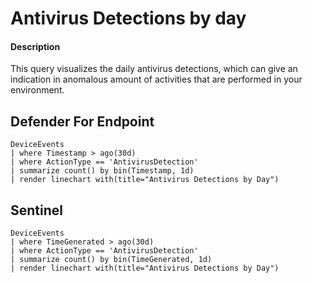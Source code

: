 # Antivirus Detections by day

#### Description
This query visualizes the daily antivirus detections, which can give an indication in anomalous amount of activities that are performed in your environment. 


## Defender For Endpoint
```KQL
DeviceEvents
| where Timestamp > ago(30d)
| where ActionType == 'AntivirusDetection'
| summarize count() by bin(Timestamp, 1d)
| render linechart with(title="Antivirus Detections by Day")
```
## Sentinel
```KQL
DeviceEvents
| where TimeGenerated > ago(30d)
| where ActionType == 'AntivirusDetection'
| summarize count() by bin(TimeGenerated, 1d)
| render linechart with(title="Antivirus Detections by Day")
```



